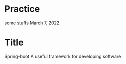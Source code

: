 # Practice
some stuffs
March 7, 2022

# Title
Spring-boot 
A useful framework for developing software
